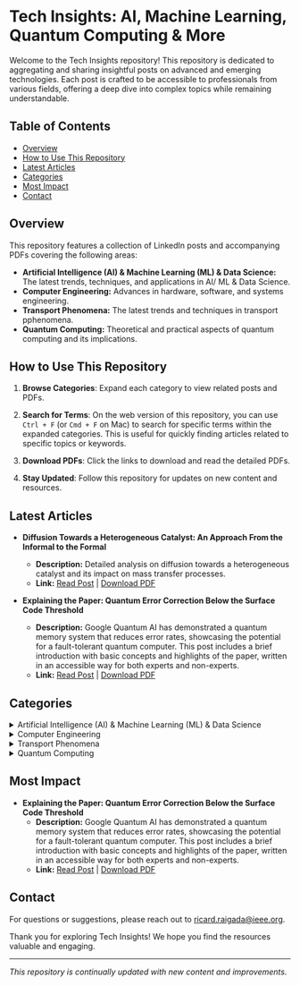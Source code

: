# Tech Insights: AI, Machine Learning, Quantum Computing & More

Welcome to the Tech Insights repository! This repository is dedicated to aggregating and sharing insightful posts on advanced and emerging technologies. Each post is crafted to be accessible to professionals from various fields, offering a deep dive into complex topics while remaining understandable.

## Table of Contents

- [Overview](#overview)
- [How to Use This Repository](#how-to-use-this-repository)
- [Latest Articles](#latest-articles)
- [Categories](#categories)
- [Most Impact](#most-impact)
- [Contact](#contact)

## Overview

This repository features a collection of LinkedIn posts and accompanying PDFs covering the following areas:

- **Artificial Intelligence (AI) & Machine Learning (ML) & Data Science:** The latest trends, techniques, and applications in AI/ ML & Data Science.
- **Computer Engineering:** Advances in hardware, software, and systems engineering.
- **Transport Phenomena:** The latest trends and techniques in transport pphenomena.
- **Quantum Computing:** Theoretical and practical aspects of quantum computing and its implications.

## How to Use This Repository

1. **Browse Categories**: Expand each category to view related posts and PDFs.

2. **Search for Terms**: On the web version of this repository, you can use `Ctrl + F` (or `Cmd + F` on Mac) to search for specific terms within the expanded categories. This is useful for quickly finding articles related to specific topics or keywords.
3. **Download PDFs**: Click the links to download and read the detailed PDFs.
4. **Stay Updated**: Follow this repository for updates on new content and resources.

## Latest Articles

- **Diffusion Towards a Heterogeneous Catalyst: An Approach From the Informal to the Formal**
  - **Description:** Detailed analysis on diffusion towards a heterogeneous catalyst and its impact on mass transfer processes.
  - **Link:** [Read Post](https://www.linkedin.com/posts/ricard-santiago-raigada-garc%C3%ADa_diffusion-towards-a-heterogeneous-catalyst-activity-7238130632697016321-J0WM?utm_source=share&utm_medium=member_desktop) | [Download PDF](pdf/Diffusion_towards_a_heterogeneous_catalyst__an_approach_from_the_informal_to_the_formal.pdf)

- **Explaining the Paper: Quantum Error Correction Below the Surface Code Threshold**
  - **Description:** Google Quantum AI has demonstrated a quantum memory system that reduces error rates, showcasing the potential for a fault-tolerant quantum computer. This post includes a brief introduction with basic concepts and highlights of the paper, written in an accessible way for both experts and non-experts.
  - **Link:** [Read Post](https://www.linkedin.com/posts/ricard-santiago-raigada-garc%C3%ADa_googles-quantum-ai-research-explained-activity-7235368059232763904-pPze?utm_source=share&utm_medium=member_desktop) | [Download PDF](pdf/QUANTUM%20ERROR%20CORRECTION%20BELOW%20THE%20SURFACE%20CODE%20THRESHOLD.pdf)


## Categories

<details>
<summary>Artificial Intelligence (AI) & Machine Learning (ML) & Data Science</summary>

- **Chat-GPT Prompt Injection Hacking: It Can Give You Ideas About Explosives**
  - **Description:** This article explores the fascinating yet critical topic of AI capabilities and limitations, focusing on security and safety. It examines how advanced language models like Chat-GPT can provide information on explosives, from components to legal procurement methods, while emphasizing that the goal is to highlight potential risks rather than promote harmful activities. The piece underscores the need for robust safety and ethical guidelines in AI development and the importance of continuous monitoring to prevent misuse.
  - **Link:** [Read Post](https://www.linkedin.com/posts/ricard-santiago-raigada-garc%C3%ADa_chat-gpt-prompt-injection-hacking-it-can-activity-7163630484734787584-HzHi?utm_source=share&utm_medium=member_desktop)

- **Application of Natural Language Processing in Social Engineering**
  - **Description:** This article explores how Natural Language Processing (NLP) can revolutionize social engineering. It details an innovative approach to using NLP to comprehend and mimic a subject's writing style, offering insights into its potential applications in cybersecurity. The article highlights the transformative possibilities of NLP technology.
  - **Link:** [Read Post](https://www.linkedin.com/posts/ricard-santiago-raigada-garc%C3%ADa_application-of-natural-language-processing-activity-7159289381629878272-30mr?utm_source=share&utm_medium=member_desktop)

- **Interpolation, Numerical Differentiation, and Numerical Integration**
  - **Description:** This article covers key numerical methods used in scientific computing and engineering, including interpolation, numerical differentiation, and numerical integration. These techniques are essential for solving complex mathematical problems and analyzing data in various applications.
  - **Link:** [Read Post](https://www.linkedin.com/posts/ricard-santiago-raigada-garc%C3%ADa_numerical-methods-activity-7072331392063283200-9X5L?utm_source=share&utm_medium=member_desktop) | [Download PDF](pdf/Interpolation,_Numerical_differentiation,_and_Numerical_Integration.pdf)

- **Function Approximation and Regression**
  - **Description:** This article explores function approximation and regression techniques, which are crucial for modeling and predicting data in various fields. These methods help in fitting models to data and analyzing relationships between variables.
  - **Link:** [Read Post](https://www.linkedin.com/posts/ricard-santiago-raigada-garc%C3%ADa_numerical-methods-activity-7072250463051472896-lanj?utm_source=share&utm_medium=member_desktop) | [Download PDF](pdf/Function%20approximation%20and%20regression.pdf)

- **Revealed: The Startling Truth About Traditional Machine Learning Training vs. Real-World Production – What They're Not Telling You!**
  - **Description:** This article explores the fundamental differences between traditional machine learning training and its real-world application. It highlights the challenges and complexities often overlooked in academic settings but crucial in production environments. The piece delves into the evolving role of data and the dynamic interplay between technology and business objectives, offering insights that are valuable for both aspiring and seasoned professionals.
  - **Link:** [Read Post](https://lnkd.in/dmqAGdSv)

- **The Pivotal Role of Natural Language Processing in the Digital Age**
  - **Description:** This article discusses the critical role of Natural Language Processing (NLP) in text analysis within the digital age. It explores how NLP serves as the technological backbone for efficiently processing, analyzing, and interpreting vast quantities of digital content, including social media posts and online news articles. The piece emphasizes the importance of NLP in understanding and interacting with the ever-growing amount of information available online.
  - **Link:** [Read Post](https://www.linkedin.com/posts/ricard-santiago-raigada-garc%C3%ADa_the-pivotal-role-of-natural-language-processing-activity-7142563830638837760-AH5i?utm_source=share&utm_medium=member_desktop)

- **Unlocking the Power of Differential Privacy: Protecting Data and Privacy in the Digital Age**
  - **Description:** This article delves into the concept of Differential Privacy and its crucial role in safeguarding individual privacy in an era dominated by data. It explores how cutting-edge techniques are used to balance data utility with personal privacy, and examines the transformative applications of Differential Privacy across various industries, including healthcare and artificial intelligence. The piece highlights how Differential Privacy is reshaping the data landscape while protecting sensitive information.
  - **Link:** [Read Post](https://www.linkedin.com/feed/update/urn:li:activity:7122632066243919872?utm_source=share&utm_medium=member_desktop)

- **Exploring 'Insightful Moments': Revolutionizing Diary Keeping**
  - **Description:** This article explores the unique features and vision behind 'Insightful Moments', an innovative diary app that merges artificial intelligence and digital art to transform traditional diary-keeping. It covers how AI-powered text analysis and artistic image creation enhance the self-reflection experience, offering a novel approach to personal discovery.
  - **Link:** [Read Post](https://www.linkedin.com/posts/ricard-santiago-raigada-garc%C3%ADa_insightful-moments-revolutionizing-diary-keeping-activity-7157477439617544192-PDeR?utm_source=share&utm_medium=member_desktop)

</details>

<details>
<summary>Computer Engineering</summary>

- **LiDAR Sensor: Understanding the Technology Behind Autonomous Driving**
  - **Description:** LiDAR (Light Detection and Ranging) is a vital technology in the development of self-driving cars. It enables these vehicles to accurately perceive their surroundings by emitting laser beams and measuring the time it takes for them to return after hitting objects. This article provides a technical overview of LiDAR sensors commonly used in autonomous driving.
  - **Link:** [Read Post](https://www.linkedin.com/posts/ricard-santiago-raigada-garc%C3%ADa_lidar-sensor-activity-7071547056800116738-ThOC?utm_source=share&utm_medium=member_desktop) | [Download PDF](pdf/lidar_sensor.pdf)
</details>

<details>
<summary>Transport Phenomena</summary>

- **Diffusion Towards a Heterogeneous Catalyst: An Approach From the Informal to the Formal**
  - **Description:** Detailed analysis on diffusion towards a heterogeneous catalyst and its impact on mass transfer processes.
  - **Link:** [Read Post](https://www.linkedin.com/posts/ricard-santiago-raigada-garc%C3%ADa_diffusion-towards-a-heterogeneous-catalyst-activity-7238130632697016321-J0WM?utm_source=share&utm_medium=member_desktop) | [Download PDF](pdf/Diffusion_towards_a_heterogeneous_catalyst__an_approach_from_the_informal_to_the_formal.pdf)

</details>

<details>
<summary>Quantum Computing</summary>

- **Explaining the Paper: Quantum Error Correction Below the Surface Code Threshold**
  - **Description:** Google Quantum AI has demonstrated a quantum memory system that reduces error rates, showcasing the potential for a fault-tolerant quantum computer. This post includes a brief introduction with basic concepts and highlights of the paper, written in an accessible way for both experts and non-experts.
  - **Link:** [Read Post](https://www.linkedin.com/posts/ricard-santiago-raigada-garc%C3%ADa_googles-quantum-ai-research-explained-activity-7235368059232763904-pPze?utm_source=share&utm_medium=member_desktop) | [Download PDF](pdf/QUANTUM%20ERROR%20CORRECTION%20BELOW%20THE%20SURFACE%20CODE%20THRESHOLD.pdf)

- **Discovering the quantum leap: a journey from theory to practice**
  - **Description:** As we embark on this journey through the realms of quantum computing and its transformative potential for superconducting hardware, it’s crucial to bridge the gap between the highly technical and the broadly accessible.
  - **Link:** [Read Post](https://www.linkedin.com/posts/ricard-santiago-raigada-garc%C3%ADa_discovering-the-quantum-leap-a-journey-from-activity-7183872580209004544-UJbW?utm_source=share&utm_medium=member_desktop)

- **Optimizing Quantum Circuits for Efficient Execution on Superconducting Hardware: A Case Study of the Cuccaro Adder**
  - **Description:** This technical report delves into the practical aspects of efficiently implementing quantum algorithms on superconducting quantum hardware. It offers a theoretical and practical framework on the compilation of quantum programs, covering three fundamental compilation steps: qubit mapping, routing, and gate scheduling. Using the Cuccaro adder—a contribution to quantum arithmetic that allows efficient addition with a single ancilla qubit—the report demonstrates the practical application of these compilation phases with a focus on optimizing circuit performance for superconducting quantum hardware.
  - **Link:** [Read Post](https://www.linkedin.com/posts/ricard-santiago-raigada-garc%C3%ADa_technical-report-activity-7182125521420374016-bnJV?utm_source=share&utm_medium=member_desktop) | [Download PDF](pdf/Optimizing%20Quantum%20Circuits%20for%20Efficient%20Execution%20on%20Superconducting%20Hardware.pdf)

- **Quantum Computer Systems Design: A Practical Introduction**
  - **Description:** Looking to dive into the cutting-edge field of quantum computing? This article unravels the complexities of quantum operations, including how resource states form the bedrock of quantum computing, phenomena like superposition and interference, and the process of quantum teleportation. It explores quantum oracles and the “phase kickback” effect, offering practical insights into the implementation of quantum teleportation and its potential impact on quantum networks and cryptography. Ideal for both seasoned quantum physicists and curious enthusiasts.
  - **Link:** [Read Post](https://www.linkedin.com/posts/ricard-santiago-raigada-garc%C3%ADa_a-guide-to-the-fundamentals-of-quantum-computer-activity-7166481301829619712-AhPA?utm_source=share&utm_medium=member_desktop) | [Download PDF](pdf/Quantum%20Computer%20Systems%20Design.pdf)

</details>



## Most Impact

- **Explaining the Paper: Quantum Error Correction Below the Surface Code Threshold**
  - **Description:** Google Quantum AI has demonstrated a quantum memory system that reduces error rates, showcasing the potential for a fault-tolerant quantum computer. This post includes a brief introduction with basic concepts and highlights of the paper, written in an accessible way for both experts and non-experts.
  - **Link:** [Read Post](https://www.linkedin.com/posts/ricard-santiago-raigada-garc%C3%ADa_googles-quantum-ai-research-explained-activity-7235368059232763904-pPze?utm_source=share&utm_medium=member_desktop) | [Download PDF](pdf/QUANTUM%20ERROR%20CORRECTION%20BELOW%20THE%20SURFACE%20CODE%20THRESHOLD.pdf)

## Contact

For questions or suggestions, please reach out to [ricard.raigada@ieee.org](mailto:ricard.raigada@ieee.org).

Thank you for exploring Tech Insights! We hope you find the resources valuable and engaging.

---

*This repository is continually updated with new content and improvements.*
